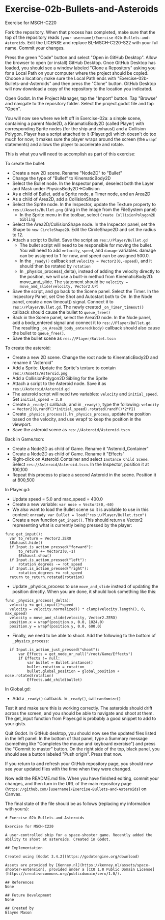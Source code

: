 # Exercise-02b-Bullets-and-Asteroids

Exercise for MSCH-C220

Fork the repository. When that process has completed, make sure that the top of the repository reads `[your username]/Exercise-02b-Bullets-and-Asteroids`. Edit the LICENSE and replace BL-MSCH-C220-S22 with your full name. Commit your changes.

Press the green "Code" button and select "Open in GitHub Desktop". Allow the browser to open (or install) GitHub Desktop. Once GitHub Desktop has loaded, you should see a window labeled "Clone a Repository" asking you for a Local Path on your computer where the project should be copied. Choose a location; make sure the Local Path ends with "Exercise-02b-Bullets-and-Asteroids" and then press the "Clone" button. GitHub Desktop will now download a copy of the repository to the location you indicated.

Open Godot. In the Project Manager, tap the "Import" button. Tap "Browse" and navigate to the repository folder. Select the project.godot file and tap "Open".

You will now see where we left off in Exercise-02a: a simple scene, containing a parent Node2D, a KinamaticBody2D (called Player) with corresponding Sprite nodes (for the ship and exhaust) and a Collision Polygon. Player has a script attached to it (Player.gd) which doesn't do too much for now; it makes sure the player wraps around the screen (the `wrapf` statements) and allows the player to accelerate and rotate.

This is what you will need to accomplish as part of this exercise:

To create the bullet: 
  - Create a new 2D scene. Rename "Node2D" to "Bullet"
  - Change the type of "Bullet" to KinematicBody2D
  - Select the Bullet node. In the Inspector panel, deselect both the Layer and Mask under PhysicsBody2D->Collision
  - As a child of Bullet, add a Sprite node, a Timer node, and an Area2D
  - As a child of Area2D, add a CollisionShape
  - Select the Sprite node. In the Inspector, update the Texture property to `res://Assets/Bullet.png` (drag in the image from the FileSystem panel)
    - In the Sprite menu in the toolbar, select `Create CollisionPolygon2D Sibling`
  - Select the Area2D/CollisionShape node. In the Inspector panel, set the Shape to `new CircleShape2D`. Edit the CircleShape2D and set the radius to 12.
  - Attach a script to Bullet. Save the script as `res://Player/Bullet.gd`
    - The bullet script will need to be responsible for moving the bullet. You will need to add `velocity`, `speed`, and `damage` variables. damage can be assigned to 1 for now, and speed can be assigned 500.0.
    - In the `_ready()` callback set `velocity = Vector2(0,-speed)`, and it should then be rotated by `rotation`
    - In _physics_process(_delta), instead of adding the velocity directly to the position, we will use a built-in method from KinematicBody2D: move_and_slide. The statement should be `velocity = move_and_slide(velocity, Vector2.UP)`
  - Save the script, and go back to the Scene panel. Select the Timer. In the Inspectory Panel, set One Shot and Autostart both to On. In the Node panel, create a new timeout() signal. Connect it to `res://Player/Bullet.gd`. The newly created `_on_Timer_timeout()` callback should cause the bullet to `queue_free()`
  - Back in the Scene panel, select the Area2D node. In the Node panel, add a body_entered signal and connect it to `res://Player/Bullet.gd`. The resulting `_on_Area2D_body_entered(body)` callback should also cause the bullet to `queue_free()`.
  - Save the bullet scene as `res://Player/Bullet.tscn`

To create the asteroid:
  - Create a new 2D scene. Change the root node to KinematicBody2D and rename it "Asteroid"
  - Add a Sprite. Update the Sprite's texture to contain `res://Assets/Asteroid.png`
  - Add a CollisionPolygon2D Sibling for the Sprite
  - Attach a script to the Asteroid node. Save it as `res://Asteroid/Asteroid.gd`
  - The asteroid script will need two variables: `velocity` and `initial_speed`. Set `initial_speed = 3.0`
  - Create a `_ready()` callback, and in `_ready()`, type the following: `velocity = Vector2(0,randf()*initial_speed).rotated(randf()*2*PI)`
  - Create `_physics_process()`. In `_physics_process`, update the position based on the velocity, and use wrapf to keep the position in the viewport.
  - Save the asteroid scene as `res://Asteroid/Asteroid.tscn`

Back in Game.tscn:
  - Create a Node2D as child of Game. Rename it "Asteroid_Container"
  - Create a Node2D as child of Game. Rename it "Effects"
  - Right-click on Asteroid_Container and select `Instance Child Scene`. Select `res://Asteroid/Asteroid.tscn`. In the Inspector, position it at 100,100
  - Repeat this process to place a second Asteroid in the scene. Position it at 800,500

In Player.gd:
  - Update speed = 5.0 and max_speed = 400.0
  - Create a new variable: `var nose = Vector2(0,-60)`
  - We also want to load the Bullet scene so it is available to use in this context: `onready var Bullet = load("res://Player/Bullet.tscn")`
  - Create a new function `get_input()`. This should return a Vector2 representing what is currently being pressed by the player:
  ```
func get_input():
	var to_return = Vector2.ZERO
	$Exhaust.hide()
	if Input.is_action_pressed("forward"):
		to_return += Vector2(0,-1)
		$Exhaust.show()
	if Input.is_action_pressed("left"):
		rotation_degrees -= rot_speed
	if Input.is_action_pressed("right"):
		rotation_degrees += rot_speed
	return to_return.rotated(rotation)
  ```
  - Update _physics_process to use `move_and_slide` instead of updating the position directly. When you are done, it should look something like this:
  ```
func _physics_process(_delta):
	velocity += get_input()*speed
	velocity = velocity.normalized() * clamp(velocity.length(), 0, max_speed)
	velocity = move_and_slide(velocity, Vector2.ZERO)
	position.x = wrapf(position.x, 0.0, 1024.0)
	position.y = wrapf(position.y, 0.0, 600.0)
  ```
  - Finally, we need to be able to shoot. Add the following to the bottom of `_physics_process`:
  ```
	if Input.is_action_just_pressed("shoot"):
		var Effects = get_node_or_null("/root/Game/Effects")
		if Effects != null:
			var bullet = Bullet.instance()
			bullet.rotation = rotation
			bullet.global_position = global_position + nose.rotated(rotation)
			Effects.add_child(bullet)
  ```

In Global.gd:
  - Add a `_ready()` callback. In `_ready()`, call `randomize()`


Test it and make sure this is working correctly. The asteroids should drift across the screen, and you should be able to navigate and shoot at them. The get_input function from Player.gd is probably a good snippet to add to your gists.

Quit Godot. In GitHub desktop, you should now see the updated files listed in the left panel. In the bottom of that panel, type a Summary message (something like "Completes the mouse and keyboard exercise") and press the "Commit to master" button. On the right side of the top, black panel, you should see a button labeled "Push origin". Press that now.

If you return to and refresh your GitHub repository page, you should now see your updated files with the time when they were changed.

Now edit the README.md file. When you have finished editing, commit your changes, and then turn in the URL of the main repository page (`https://github.com/[username]/Exercise-Bullets-and-Asteroids`) on Canvas.

The final state of the file should be as follows (replacing my information with yours):
```
# Exercise-02b-Bullets-and-Asteroids

Exercise for MSCH-C220

A user-controlled ship for a space-shooter game. Recently added the ability to shoot at asteroids. Created in Godot.

## Implementation

Created using [Godot 3.4.2](https://godotengine.org/download)

Assets are provided by [Kenney.nl](https://kenney.nl/assets/space-shooter-extension), provided under a [CC0 1.0 Public Domain License](https://creativecommons.org/publicdomain/zero/1.0/).

## References
None

## Future Development
None

## Created by
Elayne Mason
```
